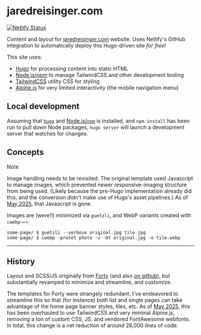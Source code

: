 # jaredreisinger.com

[![Netlify Status](https://api.netlify.com/api/v1/badges/10be7eed-7c05-49a5-bb6e-d54611383388/deploy-status)](https://app.netlify.com/sites/jaredreisinger/deploys)

Content and layout for [jaredreisinger.com](https://jaredreisinger.com) website. Uses Netlify's GitHub integration to automatically deploy this Hugo-driven site _for free!_

This site uses:

- [Hugo](https://gohugo.io) for processing content into static HTML
- [Node.js/npm](https://nodejs.org) to manage TailwindCSS and other development tooling
- [TailwindCSS](https://tailwindcss.com/) utility CSS for styling
- [Alpine.js](https://alpinejs.dev/) for very limited interactivity (the mobile navigation menu)

## Local development

Assuming that [`hugo`](https://gohugo.io) and [Node.js/`npm`](https://nodejs.org) is installed, and `npm install` has been run to pull down Node packages, `hugo server` will launch a development server that watches for changes.

## Concepts

> [!NOTE]
>
> Image handling needs to be revisited. The original template used Javascript to manage images, which prevented newer responsive-imaging structure from being used. (Likely because the pre-Hugo implementation already did this, and the conversion didn't make use of Hugo's asset pipelines.) As of [May 2025](https://github.com/JaredReisinger/jaredreisinger.com/pull/2), that Javascript is gone.

Images are (were!!) minimized via `guetzli`, and WebP variants created with `cwebp`:~~

```shell
some-page/ $ guetzli --verbose original.jpg tile.jpg
some-page/ $ cwebp -preset photo -v -mt original.jpg -o tile.webp
```

---

## History

Layout and SCSS/JS originally from [Forty](https://themes.gohugo.io/forty/) (and also [on github](https://github.com/MarcusVirg/forty)), but substantially revamped to minimize and streamline, and customize.

The templates for Forty were strangely redundant; I've endeavored to streamline this so that (for instance) both list and single pages can take advantage of the home page banner styles, tiles, etc. As of [May 2025](https://github.com/JaredReisinger/jaredreisinger.com/pull/2), this has been overhauled to use TailwindCSS and very minimal Alpine.js, removing a ton of custom CSS, JS, and vendored FontAwesome webfonts. In total, this change is a net reduction of around 28,000 lines of code.
